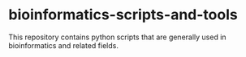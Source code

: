 # bioinformatics-scripts-and-tools
This repository contains python scripts that are generally used in bioinformatics and related fields.
